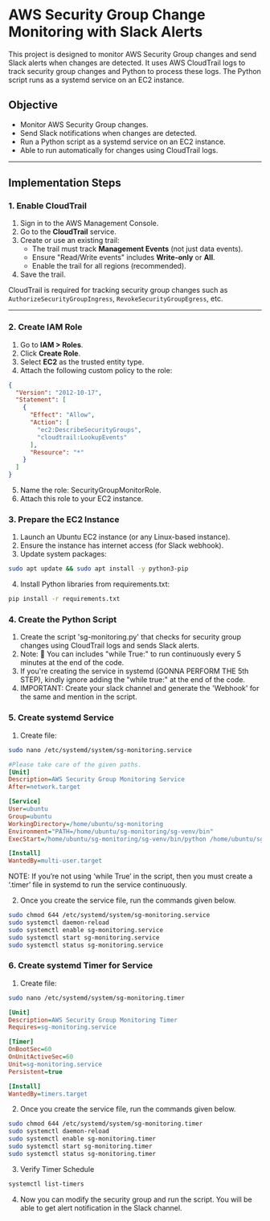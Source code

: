 # AWS Security Group Change Monitoring with Slack Alerts

This project is designed to monitor AWS Security Group changes and send Slack alerts when changes are detected. It uses AWS CloudTrail logs to track security group changes and Python to process these logs. The Python script runs as a systemd service on an EC2 instance.

## Objective

- Monitor AWS Security Group changes.
- Send Slack notifications when changes are detected.
- Run a Python script as a systemd service on an EC2 instance.
- Able to run automatically for changes using CloudTrail logs.

---

## Implementation Steps

### 1. Enable CloudTrail

1. Sign in to the AWS Management Console.
2. Go to the **CloudTrail** service.
3. Create or use an existing trail:
   - The trail must track **Management Events** (not just data events).
   - Ensure "Read/Write events" includes **Write-only** or **All**.
   - Enable the trail for all regions (recommended).
4. Save the trail.

CloudTrail is required for tracking security group changes such as `AuthorizeSecurityGroupIngress`, `RevokeSecurityGroupEgress`, etc.

---

### 2. Create IAM Role

1. Go to **IAM > Roles**.
2. Click **Create Role**.
3. Select **EC2** as the trusted entity type.
4. Attach the following custom policy to the role:

```json
{
  "Version": "2012-10-17",
  "Statement": [
    {
      "Effect": "Allow",
      "Action": [
        "ec2:DescribeSecurityGroups",
        "cloudtrail:LookupEvents"
      ],
      "Resource": "*"
    }
  ]
}
```

5. Name the role: SecurityGroupMonitorRole.
6. Attach this role to your EC2 instance.

### 3. Prepare the EC2 Instance
1. Launch an Ubuntu EC2 instance (or any Linux-based instance).
2. Ensure the instance has internet access (for Slack webhook).
3. Update system packages:
```bash
sudo apt update && sudo apt install -y python3-pip
```
4. Install Python libraries from requirements.txt:
```bash
pip install -r requirements.txt
```

### 4. Create the Python Script
1. Create the script 'sg-monitoring.py' that checks for security group changes using CloudTrail logs and sends Slack alerts.
2. Note: 🔁 You can includes "while True:" to run continuously every 5 minutes at the end of the code.
3. If you're creating the service in systemd (GONNA PERFORM THE 5th STEP), kindly ignore adding the "while true:" at the end of the code.
4. IMPORTANT: Create your slack channel and generate the 'Webhook' for the same and mention in the script. 

### 5.  Create systemd Service
1. Create file: 
```bash
sudo nano /etc/systemd/system/sg-monitoring.service
```

```ini
#Please take care of the given paths. 
[Unit]
Description=AWS Security Group Monitoring Service
After=network.target

[Service]
User=ubuntu
Group=ubuntu
WorkingDirectory=/home/ubuntu/sg-monitoring
Environment="PATH=/home/ubuntu/sg-monitoring/sg-venv/bin"
ExecStart=/home/ubuntu/sg-monitoring/sg-venv/bin/python /home/ubuntu/sg-monitoring/sg-monitoring.py

[Install]
WantedBy=multi-user.target
```
NOTE: If you’re not using ‘while True’ in the script, then you must create a ‘.timer’ file in systemd to run the service continuously. 

2. Once you create the service file, run the commands given below.
```bash
sudo chmod 644 /etc/systemd/system/sg-monitoring.service
sudo systemctl daemon-reload
sudo systemctl enable sg-monitoring.service
sudo systemctl start sg-monitoring.service
sudo systemctl status sg-monitoring.service
```

### 6.  Create systemd Timer for Service
1. Create file:
```bash
sudo nano /etc/systemd/system/sg-monitoring.timer
```

```ini
[Unit]
Description=AWS Security Group Monitoring Timer
Requires=sg-monitoring.service

[Timer]
OnBootSec=60
OnUnitActiveSec=60
Unit=sg-monitoring.service
Persistent=true

[Install]
WantedBy=timers.target
```

2. Once you create the service file, run the commands given below.
```bash
sudo chmod 644 /etc/systemd/system/sg-monitoring.timer
sudo systemctl daemon-reload
sudo systemctl enable sg-monitoring.timer
sudo systemctl start sg-monitoring.timer
sudo systemctl status sg-monitoring.timer
```

3. Verify Timer Schedule
```bash
systemctl list-timers
```

4. Now you can modify the security group and run the script. You will be able to get alert notification in the Slack channel. 
